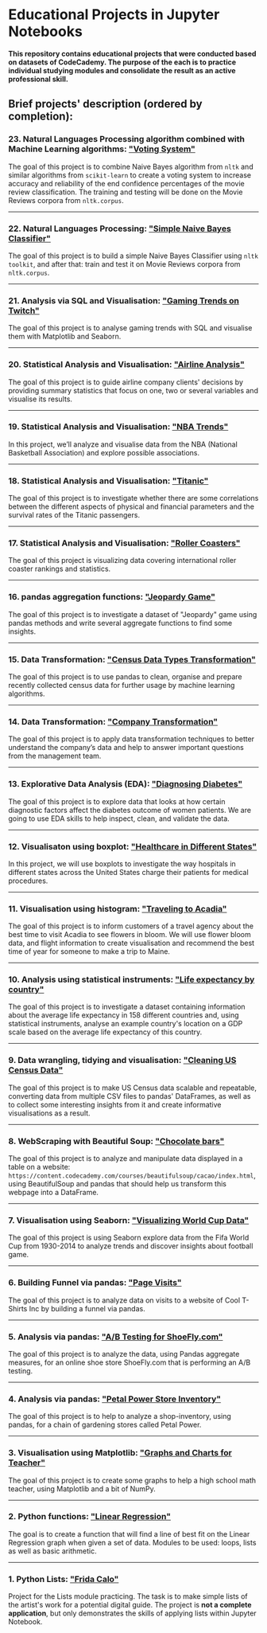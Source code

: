 # Educational Projects in Jupyter Notebooks
**This repository contains educational projects that were conducted based on datasets of CodeCademy. The purpose of the each is to practice individual studying modules and consolidate the result as an active professional skill.**

## Brief projects' description (ordered by completion):

### 23. Natural Languages Processing algorithm combined with Machine Learning algorithms: ["Voting System"](./nlp/voting_system/nltk_scikitlearn_combined.ipynb)

The goal of this project is to combine Naive Bayes algorithm from `nltk` and similar algorithms from `scikit-learn` to create a voting system to increase accuracy and reliability of the end confidence percentages of the movie review classification. The training and testing will be done on the Movie Reviews corpora from `nltk.corpus`.

-----------------------

### 22. Natural Languages Processing: ["Simple Naive Bayes Classifier"](./nlp/naive_bayes_classifier.ipynb)

The goal of this project is to build a simple Naive Bayes Classifier using `nltk toolkit`, and after that: train and test it on Movie Reviews corpora from `nltk.corpus`.

-----------------------

### 21. Analysis via SQL and Visualisation: ["Gaming Trends on Twitch"](./twitch_data_extraction_and_visualization/twitch_data_extraction_and_visualisation.ipynb)

The goal of this project is to analyse gaming trends with SQL and visualise them with Matplotlib and Seaborn. 

-----------------------

 ### 20. Statistical Analysis and Visualisation: ["Airline Analysis"](./airline_analysis/airline_analysis.ipynb)

The goal of this project is to guide airline company clients' decisions by providing summary statistics that focus on one, two or several variables and visualise its results. 

-----------------------

### 19. Statistical Analysis and Visualisation: ["NBA Trends"](/associations_nba/nba_trends.ipynb)

In this project, we’ll analyze and visualise data from the NBA (National Basketball Association) and explore possible associations.

-----------------------

### 18. Statistical Analysis and Visualisation: ["Titanic"](/quant_and_categorical_var/titanic.ipynb)

The goal of this project is to investigate whether there are some correlations between the different aspects of physical and financial parameters and the survival rates of the Titanic passengers.

-----------------------

### 17. Statistical Analysis and Visualisation: ["Roller Coasters"](./visualisations_roller_coaster/roller_coaster.ipynb)

The goal of this project is visualizing data covering international roller coaster rankings and statistics.

-----------------------

### 16. pandas aggregation functions: ["Jeopardy Game"](./jeopardy/jeopardy_project.ipynb)

The goal of this project is to investigate a dataset of "Jeopardy" game using pandas methods and write several aggregate functions to find some insights. 

-----------------------

### 15. Data Transformation: ["Census Data Types Transformation"](./census_datatypes_transform/census_datatypes_transform.ipynb)

The goal of this project is to use pandas to clean, organise and prepare recently collected census data for further usage by machine learning algorithms.

-----------------------

### 14. Data Transformation: ["Company Transformation"](./data_transformation/company_transformation.ipynb)

The goal of this project is to apply data transformation techniques to better understand the company’s data and help to answer important questions from the management team.

-----------------------

### 13. Explorative Data Analysis (EDA): ["Diagnosing Diabetes"](./eda_diagnosing_diabetes/eda.ipynb)

The goal of this project is to explore data that looks at how certain diagnostic factors affect the diabetes outcome of women patients. We are going to use EDA skills to help inspect, clean, and validate the data.

-----------------------

### 12. Visualisaton using boxplot: ["Healthcare in Different States"](./healthcare_in_different_states/healthcare_in_different_states.ipynb)

In this project, we will use boxplots to investigate the way hospitals in different states across the United States charge their patients for medical procedures.

-----------------------

### 11. Visualisation using histogram: ["Traveling to Acadia"](./traveling_to_acadia/traveling_to_acadia.ipynb)

The goal of this project is to inform customers of a travel agency about the best time to visit Acadia to see flowers in bloom. We will use flower bloom data, and flight information to create visualisation and recommend the best time of year for someone to make a trip to Maine.

-----------------------

### 10. Analysis using statistical instruments: ["Life expectancy by country"](./life_expectancy_by_country/life_expectancy_by_country.ipynb)

The goal of this project is to investigate a dataset containing information about the average life expectancy in 158 different countries and, using statistical instruments, analyse an example country's location on a GDP scale based on the average life expectancy of this country.

-----------------------

### 9. Data wrangling, tidying and visualisation: ["Cleaning US Census Data"](./us_census_data/cleaning_us_census_data.ipynb)

The goal of this project is to make US Census data scalable and repeatable, converting data from multiple CSV files to pandas' DataFrames, as well as to collect some interesting insights from it and create informative visualisations as a result. 

-----------------------


### 8. WebScraping with Beautiful Soup: ["Chocolate bars"](./web_scraping_with_BeautifulSoup/chocolate_scraping.ipynb)

The goal of this project is to analyze and manipulate data displayed in a table on a website: `https://content.codecademy.com/courses/beautifulsoup/cacao/index.html`, using BeautifulSoup and pandas that should help us transform this webpage into a DataFrame.

-----------------------

### 7. Visualisation using Seaborn: ["Visualizing World Cup Data"](./visualizing_world_cup_data/visualizing_fifa_data.ipynb)

The goal of this project is using Seaborn explore data from the Fifa World Cup from 1930-2014 to analyze trends and discover insights about football game.

-----------------------

### 6. Building Funnel via pandas: ["Page Visits"](./page_visits_funnel/page_visits_funnel.ipynb)

The goal of this project is to analyze data on visits to a website of Cool T-Shirts Inc by building a funnel via pandas.

-----------------------

### 5. Analysis via pandas: ["A/B Testing for ShoeFly.com"](./ab_testing_for_shoe_shop/ab_testing_for_shoe_shop.ipynb)

The goal of this project is to analyze the data, using Pandas aggregate measures, for an online shoe store ShoeFly.com that is performing an A/B testing.

-----------------------

### 4. Analysis via pandas: ["Petal Power Store Inventory"](./petal_power_inventory/petal_power_inventory.ipynb)

The goal of this project is to help to analyze a shop-inventory,  using pandas, for a chain of gardening stores called Petal Power.

-----------------------

### 3. Visualisation using Matplotlib: ["Graphs and Charts for Teacher"](./graphs_for_teacher.ipynb)

The goal of this project is to create some graphs to help a high school math teacher, using Matplotlib and a bit of NumPy.

-----------------------
    
### 2. Python functions: ["Linear Regression"](./linear_regression.ipynb)

The goal is to create a function that will find a line of best fit on the Linear Regression graph when given a set of data. Modules to be used: loops, lists as well as basic arithmetic. 
    
-----------------------

### 1. Python Lists: ["Frida Calo"](./frida_calo.ipynb)
    
Project for the Lists module practicing. The task is to make simple lists of the artist's work for a potential digital guide. The project is __not a complete application__, but only demonstrates the skills of applying lists within Jupyter Notebook. 
    
    



